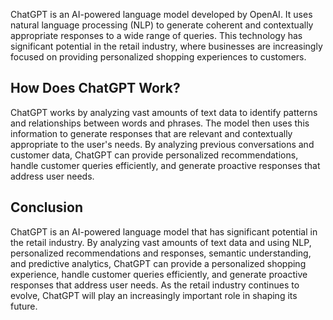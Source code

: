 
ChatGPT is an AI-powered language model developed by OpenAI. It uses natural language processing (NLP) to generate coherent and contextually appropriate responses to a wide range of queries. This technology has significant potential in the retail industry, where businesses are increasingly focused on providing personalized shopping experiences to customers.

How Does ChatGPT Work?
----------------------

ChatGPT works by analyzing vast amounts of text data to identify patterns and relationships between words and phrases. The model then uses this information to generate responses that are relevant and contextually appropriate to the user's needs. By analyzing previous conversations and customer data, ChatGPT can provide personalized recommendations, handle customer queries efficiently, and generate proactive responses that address user needs.

Conclusion
----------

ChatGPT is an AI-powered language model that has significant potential in the retail industry. By analyzing vast amounts of text data and using NLP, personalized recommendations and responses, semantic understanding, and predictive analytics, ChatGPT can provide a personalized shopping experience, handle customer queries efficiently, and generate proactive responses that address user needs. As the retail industry continues to evolve, ChatGPT will play an increasingly important role in shaping its future.

